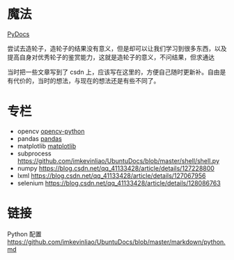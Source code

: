 # 魔法
[PyDocs](./PyDocs.py)

尝试去造轮子，造轮子的结果没有意义，但是却可以让我们学习到很多东西，以及提高自身对优秀轮子的鉴赏能力，这就是造轮子的意义，不问结果，但求通达

当时把一些文章写到了 csdn 上，应该写在这里的，方便自己随时更新补。自由是有代价的，当时的想法，与现在的想法还是有些不同了。

# 专栏
* opencv [opencv-python](./专栏/opencv-python.md)
* pandas [pandas](./专栏/pandas.md)
* matplotlib [matplotlib](./专栏/matplotlib.md)
* subprocess <https://github.com/imkevinliao/UbuntuDocs/blob/master/shell/shell.py>
* numpy <https://blog.csdn.net/qq_41133428/article/details/127228800>
* lxml <https://blog.csdn.net/qq_41133428/article/details/127067956>
* selenium <https://blog.csdn.net/qq_41133428/article/details/128086763>

# 链接
Python 配置 <https://github.com/imkevinliao/UbuntuDocs/blob/master/markdown/python.md>
